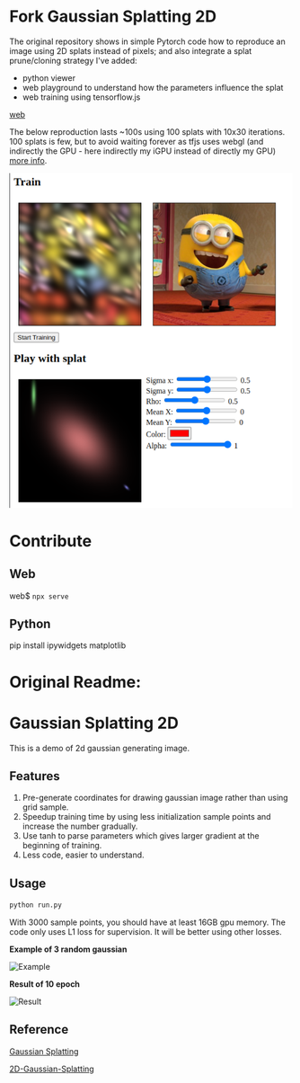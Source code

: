 # Fork Gaussian Splatting 2D

The original repository shows in simple Pytorch code how to reproduce an image using 2D splats instead of pixels; and also integrate a splat prune/cloning strategy
I've added:
- python viewer
- web playground to understand how the parameters influence the splat
- web training using tensorflow.js

[web](https://remmel.github.io/Gaussian-Splatting-2D/web)

The below reproduction lasts ~100s using 100 splats with 10x30 iterations. 100 splats is few, but to avoid waiting forever as tfjs uses webgl (and indirectly the GPU - here indirectly my iGPU instead of directly my GPU)
[more info](web/README.md).

![result-web.png](result-web.png)

# Contribute

## Web
web$ `npx serve`

## Python
pip install ipywidgets matplotlib



# Original Readme:
# Gaussian Splatting 2D
This is a demo of 2d gaussian generating image.
## Features
1. Pre-generate coordinates for drawing gaussian image rather than using grid sample.
2. Speedup training time by using less initialization sample points and increase the number gradually.
3. Use tanh to parse parameters which gives larger gradient at the beginning of training.
4. Less code, easier to understand.
## Usage

```cmd
python run.py
```

With 3000 sample points, you should have at least 16GB gpu memory.
The code only uses L1 loss for supervision. It will be better using other losses.

**Example of 3 random gaussian**

![Example](example.png)

**Result of 10 epoch**

![Result](result.png)

## Reference
[Gaussian Splatting](https://github.com/graphdeco-inria/gaussian-splatting)

[2D-Gaussian-Splatting](https://github.com/OutofAi/2D-Gaussian-Splatting)
